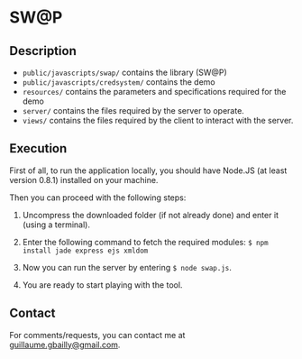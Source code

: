 SW@P
====

Description
-----------

* ```public/javascripts/swap/``` contains the library (SW@P)
* ```public/javascripts/credsystem/``` contains the demo
* ```resources/``` contains the parameters and specifications required for the demo
* ```server/``` contains the files required by the server to operate.
* ```views/``` contains the files required by the client to interact with the server.


Execution
---------

First of all, to run the application locally, you should have Node.JS (at least version 0.8.1) installed on your machine.

Then you can proceed with the following steps:

1. Uncompress the downloaded folder (if not already done) and enter it (using a terminal).

2. Enter the following command to fetch the required modules: ``` $ npm install jade express ejs xmldom ```

3. Now you can run the server by entering ```$ node swap.js```.

4. You are ready to start playing with the tool.


Contact
-------

For comments/requests, you can contact me at guillaume.gbailly@gmail.com.